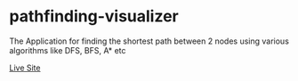 # pathfinding-visualizer
The Application for finding the shortest path between 2  nodes using various algorithms like DFS, BFS, A* etc

<a href="" > Live Site </a>
